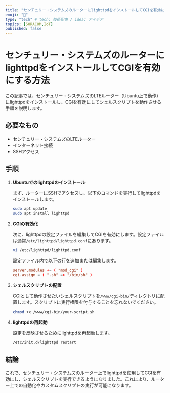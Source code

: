 ```yaml
---
title: "センチュリー・システムズのルーターにlighttpdをインストールしてCGIを有効にする方法"
emoji: "📡"
type: "tech" # tech: 技術記事 / idea: アイデア
topics: [SORACOM,IoT]
published: false
---
```


# センチュリー・システムズのルーターにlighttpdをインストールしてCGIを有効にする方法

この記事では、センチュリー・システムズのLTEルーター（Ubuntu上で動作）にlighttpdをインストールし、CGIを有効にしてシェルスクリプトを動作させる手順を説明します。

## 必要なもの

- センチュリー・システムズのLTEルーター
- インターネット接続
- SSHアクセス

## 手順

1. **Ubuntuでのlighttpdのインストール**

   まず、ルーターにSSHでアクセスし、以下のコマンドを実行してlighttpdをインストールします。

   ```bash
   sudo apt update
   sudo apt install lighttpd
   ```

2. **CGIの有効化**

   次に、lighttpdの設定ファイルを編集してCGIを有効にします。設定ファイルは通常`/etc/lighttpd/lighttpd.conf`にあります。

   ```bash
   vi /etc/lighttpd/lighttpd.conf
   ```

   設定ファイル内で以下の行を追加または編集します。

   ```conf
   server.modules += ( "mod_cgi" )
   cgi.assign = ( ".sh" => "/bin/sh" )
   ```

3. **シェルスクリプトの配置**

   CGIとして動作させたいシェルスクリプトを`/www/cgi-bin/`ディレクトリに配置します。スクリプトに実行権限を付与することを忘れないでください。

   ```bash
   chmod +x /www/cgi-bin/your-script.sh
   ```

4. **lighttpdの再起動**

   設定を反映させるためにlighttpdを再起動します。

   ```bash
   /etc/init.d/lighttpd restart
   ```

## 結論

これで、センチュリー・システムズのルーター上でlighttpdを使用してCGIを有効にし、シェルスクリプトを実行できるようになりました。これにより、ルーター上での自動化やカスタムスクリプトの実行が可能になります。
